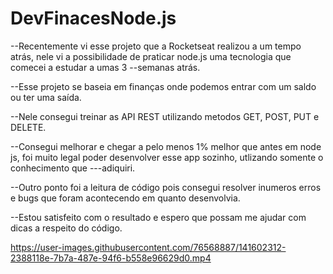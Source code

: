 # DevFinacesNode.js

--Recentemente vi esse projeto que a Rocketseat realizou a um tempo atrás, nele vi a possibilidade de praticar node.js uma tecnologia que comecei a estudar a umas 3 --semanas atrás.

--Esse projeto se baseia em finanças onde podemos entrar com um saldo ou ter uma saída.

--Nele consegui treinar as API REST utilizando metodos GET, POST, PUT e DELETE.

--Consegui melhorar e chegar a pelo menos 1% melhor que antes em node js, foi muito legal poder desenvolver esse app sozinho, utlizando somente o conhecimento que ---adiquiri.

--Outro ponto foi a leitura de código pois consegui resolver inumeros erros e bugs que foram acontecendo em quanto desenvolvia.

--Estou satisfeito com o resultado e espero que possam me ajudar com dicas a respeito do código.


https://user-images.githubusercontent.com/76568887/141602312-2388118e-7b7a-487e-94f6-b558e96629d0.mp4

